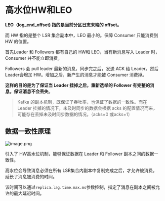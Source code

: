# 高水位HW和LEO

**LEO（log_end_offset) 指的是当前分区日志末端的 offset。**

而 HW 指的是整个 LSR 集合副本中，LEO 最小的。保障 Consumer 只能消费到 HW 的位置。

首先Leader 和 Followers 都有自己的 HW和 LEO，当有新消息写入 Leader 时，Consumer 并不能立即消费。

Followers 会 pull leader 最新的消息，同步完之后，发送 ACK 给 Leader。然后 Leader会增加 HW。增加之后，新产生的消息才能被 Consumer 消费掉。

**这样的目的是为了保证当 Leader 挂掉之后，重新选举的 Follower 有完整的消息。保证消息不会丢失**。

> Kafka 的副本机制，既保证了吞吐率，也保证了数据的一致性。而在 Leader 挂掉的情况下，未及时同步的数据会根据 acks 的配置情况而来，可能存在丢掉未及时同步数据的情况。（acks=0 或acks=1）
> 

## 数据一致性原理

![image.png](https://s2.loli.net/2025/06/26/kpqZoBWYaMFy2fQ.png)

引入了 HW高水位机制，能够保证数据在 Leader 和 Follower 副本之间的数据一致性。

高水位会导致消息必须在所有 LSR集合内副本中复制完成之后，才允许被消费。延长了消息被消费的时间。

该时间可以通过`replica.lag.time.max.ms`参数控制，指定了消息在副本之间被允许的最大延迟时间。